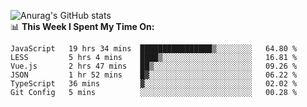 
![Anurag's GitHub stats](https://github-readme-stats.vercel.app/api?username=supergczh&show_icons=true&theme=radical)
<br />
📊 **This Week I Spent My Time On:**

<!--START_SECTION:waka-->

```text
JavaScript   19 hrs 34 mins  ████████████████▒░░░░░░░░   64.80 %
LESS         5 hrs 4 mins    ████▒░░░░░░░░░░░░░░░░░░░░   16.81 %
Vue.js       2 hrs 47 mins   ██▒░░░░░░░░░░░░░░░░░░░░░░   09.26 %
JSON         1 hr 52 mins    █▓░░░░░░░░░░░░░░░░░░░░░░░   06.22 %
TypeScript   36 mins         ▓░░░░░░░░░░░░░░░░░░░░░░░░   02.02 %
Git Config   5 mins          ░░░░░░░░░░░░░░░░░░░░░░░░░   00.28 %
```

<!--END_SECTION:waka-->
